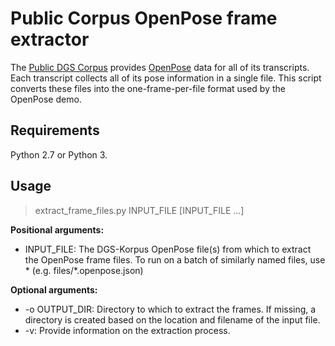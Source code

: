 # Public Corpus OpenPose frame extractor

The [Public DGS Corpus](ling.meine-dgs.de) provides [OpenPose](https://github.com/CMU-Perceptual-Computing-Lab/openpose) data for all of its transcripts.
Each transcript collects all of its pose information in a single file.
This script converts these files into the one-frame-per-file format used by the OpenPose demo.

## Requirements
Python 2.7 or Python 3.

## Usage
>  extract_frame_files.py INPUT_FILE [INPUT_FILE ...]

__Positional arguments:__
* INPUT_FILE:  The DGS-Korpus OpenPose file(s) from which to extract the OpenPose frame files. To run on a batch of similarly named files, use * (e.g. files/*.openpose.json)

__Optional arguments:__
* -o OUTPUT_DIR: Directory to which to extract the frames. If missing, a directory is created based on the location and filename of the input file.
* -v: Provide information on the extraction process.
